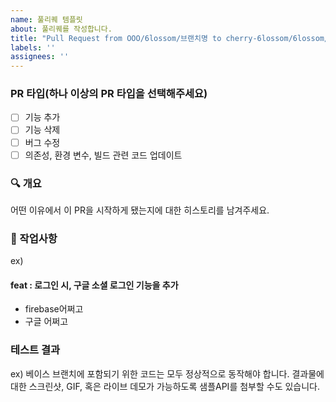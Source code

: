 ```yaml
---
name: 풀리퀘 템플릿
about: 풀리퀘를 작성합니다.
title: "Pull Request from OOO/6lossom/브랜치명 to cherry-6lossom/6lossom/develop"
labels: ''
assignees: ''
---
```



### PR 타입(하나 이상의 PR 타입을 선택해주세요)
- [ ] 기능 추가
- [ ] 기능 삭제
- [ ] 버그 수정
- [ ] 의존성, 환경 변수, 빌드 관련 코드 업데이트

### :mag: 개요 

어떤 이유에서 이 PR을 시작하게 됐는지에 대한 히스토리를 남겨주세요.

### :pencil: 작업사항 
ex) 
#### feat : 로그인 시, 구글 소셜 로그인 기능을 추가
- firebase어쩌고
- 구글 어쩌고

### 테스트 결과
ex) 베이스 브랜치에 포함되기 위한 코드는 모두 정상적으로 동작해야 합니다. 결과물에 대한 스크린샷, GIF, 혹은 라이브 데모가 가능하도록 샘플API를 첨부할 수도 있습니다.
